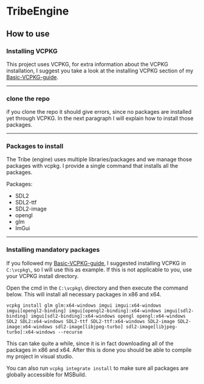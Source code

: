 # TribeEngine

## How to use
### Installing VCPKG
This project uses VCPKG, for extra information about the VCPKG installation, I suggest you take a look at the installing VCPKG section of my [Basic-VCPKG-guide](https://github.com/Tboske/Basic-VCPKG-guide/blob/main/README.md).

---

### clone the repo
if you clone the repo it should give errors, since no packages are installed yet through VCPKG. In the next paragraph I will explain how to install those packages.

---

### Packages to install 
The Tribe (engine) uses multiple libraries/packages and we manage those packages with vcpkg. I provide a single command that installs all the packages.

Packages:
- SDL2
- SDL2-ttf
- SDL2-image
- opengl
- glm
- ImGui

---

### Installing mandatory packages
If you followed my [Basic-VCPKG-guide](https://github.com/Tboske/Basic-VCPKG-guide/blob/main/README.md), I suggested installing VCPKG in `C:\vcpkg\`, so I will use this as example. If this is not applicable to you, use your VCPKG install directory.

Open the cmd in the `C:\vcpkg\` directory and then execute the command below. This will install all necessary packages in x86 and x64. 

`vcpkg install glm glm:x64-windows imgui imgui:x64-windows imgui[opengl2-binding] imgui[opengl2-binding]:x64-windows imgui[sdl2-binding] imgui[sdl2-binding]:x64-windows opengl opengl:x64-windows SDL2 SDL2:x64-windows SDL2-ttf SDL2-ttf:x64-windows SDL2-image SDL2-image:x64-windows sdl2-image[libjpeg-turbo] sdl2-image[libjpeg-turbo]:x64-windows --recurse`

This can take quite a while, since it is in fact downloading all of the packages in x86 and x64. After this is done you should be able to compile my project in visual studio.

You can also run `vcpkg integrate install` to make sure all packages are globally accessible for MSBuild.
